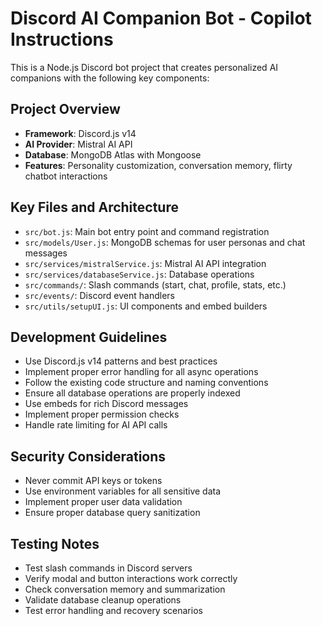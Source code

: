 <!-- Use this file to provide workspace-specific custom instructions to Copilot. For more details, visit https://code.visualstudio.com/docs/copilot/copilot-customization#_use-a-githubcopilotinstructionsmd-file -->

# Discord AI Companion Bot - Copilot Instructions

This is a Node.js Discord bot project that creates personalized AI companions with the following key components:

## Project Overview
- **Framework**: Discord.js v14
- **AI Provider**: Mistral AI API
- **Database**: MongoDB Atlas with Mongoose
- **Features**: Personality customization, conversation memory, flirty chatbot interactions

## Key Files and Architecture
- `src/bot.js`: Main bot entry point and command registration
- `src/models/User.js`: MongoDB schemas for user personas and chat messages  
- `src/services/mistralService.js`: Mistral AI API integration
- `src/services/databaseService.js`: Database operations
- `src/commands/`: Slash commands (start, chat, profile, stats, etc.)
- `src/events/`: Discord event handlers
- `src/utils/setupUI.js`: UI components and embed builders

## Development Guidelines
- Use Discord.js v14 patterns and best practices
- Implement proper error handling for all async operations
- Follow the existing code structure and naming conventions
- Ensure all database operations are properly indexed
- Use embeds for rich Discord messages
- Implement proper permission checks
- Handle rate limiting for AI API calls

## Security Considerations
- Never commit API keys or tokens
- Use environment variables for all sensitive data
- Implement proper user data validation
- Ensure proper database query sanitization

## Testing Notes
- Test slash commands in Discord servers
- Verify modal and button interactions work correctly
- Check conversation memory and summarization
- Validate database cleanup operations
- Test error handling and recovery scenarios
